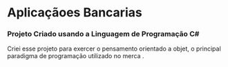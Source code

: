 # Aplicaçãoes  Bancarias 
### Projeto Criado  usando  a Linguagem de Programação C# 

Criei esse projeto  para exercer o  pensamento orientado a objet, o principal 
paradigma de programação utilizado no merca .
